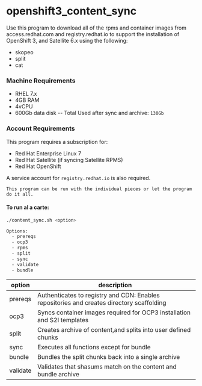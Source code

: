 # openshift3_content_sync
Use this program to download all of the rpms and container images from access.redhat.com and
registry.redhat.io to support the installation of OpenShift 3, and Satellite 6.x using the following:

- skopeo
- split
- cat

### Machine Requirements 
- RHEL 7.x
- 4GB RAM
- 4vCPU
- 600Gb data disk 
-- Total Used after sync and archive: `130Gb`

### Account Requirements
This program requires a subscription for:
- Red Hat Enterprise Linux 7
- Red Hat Satellite (if syncing Satellite RPMS)
- Red Hat OpenShift 

A service account for `registry.redhat.io` is also required.

`This program can be run with the individual pieces or let the program do it all.`

#### To run al a carte:
```bash 
./content_sync.sh <option>

Options:
  - prereqs
  - ocp3
  - rpms
  - split
  - sync 
  - validate
  - bundle
```
|option|description|
|------|-----------|
|prereqs| Authenticates to registry and CDN: Enables repositories and creates directory scaffolding |
|ocp3| Syncs container images required for OCP3 installation and S2I templates |
|split|Creates archive of content,and splits into user defined chunks|
|sync|Executes all functions except for bundle|
|bundle| Bundles the split chunks back into a single archive |
|validate| Validates that shasums match on the content and bundle archive |
